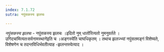```yaml
---
index: 7.1.72
sutra: नपुंसकस्य झलचः

---
```

_नपुंसकस्य झलचः_ - नपुंसकस्य झलचः ।इदितो नुम् धातो॑रित्यतो नुमनुवर्तते ।उगिदचा॑मित्यतःसर्वनामस्थाने॑इति च ।अङ्गस्ये॑ति चाघधिकृतम् । तथाच झलज्भ्यां नपुंसतमङ्गं विशेष्यते, विशेषणेन च तदन्तविधिर्भवतीत्याह -झलन्तस्येत्याद ।